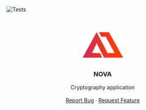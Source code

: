 ![Tests](https://github.com/hussamsh/Nova/workflows/Tests/badge.svg)
    
<!-- PROJECT LOGO -->
<br />
<p align="center">
  <a href="https://github.com/hussamsh/Nova">
    <img src="./app/assets/images/nova.png" alt="Logo" width="110" height="80">
  </a>

  <h3 align="center">NOVA</h3>

  <p align="center">
    Cryptography application
    <br />
    <br />
    <a href="https://github.com/github_username/repo/issues">Report Bug</a>
    ·
    <a href="https://github.com/github_username/repo/issues">Request Feature</a>
  </p>
</p>